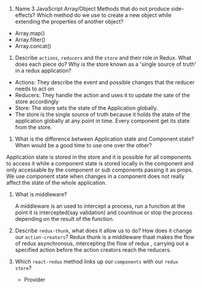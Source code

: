 1.  Name 3 JavaScript Array/Object Methods that do not produce side-effects? Which method do we use to create a new object while extending the properties of another object?

 - Array.map()
 - Array.filter()
 - Array.concat()

1.  Describe `actions`, `reducers` and the `store` and their role in Redux. What does each piece do? Why is the store known as a 'single source of truth' in a redux application?

 - Actions: They describe the event and possible changes that the reducer needs to act on
 - Reducers: They handle the action and uses it to update the sate of the store accordingly
 - Store: The store sets the state of the Application globally.
 - The store is the single source of truth because it holds the state of the application globally at any point in time. Every component get its state from the store.

1.  What is the difference between Application state and Component state? When would be a good time to use one over the other?

Application state is stored in the store and it is possible for all components to access it while a component state is stored locally in the component and only accessable by the component or sub components passing it as props.
We use component state when changes in a component does not really affect the state of the whole application.

1.  What is middleware?

    A middleware is an used to intercept a process, run a function at the point it is intercepted(say validation) and countinue or stop the process depending on the result of the function.

1.  Describe `redux-thunk`, what does it allow us to do? How does it change our `action-creators`?
    Redux thunk is a middleware thaat makes the flow of redux asynchronous, intercepting the flow of redux , carrying out a specified action before the action creators reach the reducers.
    
1.  Which `react-redux` method links up our `components` with our `redux store`?
    - Provider